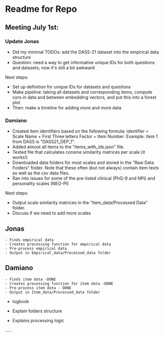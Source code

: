 # Readme for Repo

## Meeting July 1st:

### Update Jonas
- Did my minimal TODOs: add the DASS-21 dataset into the empirical data structure
- Question: need a way to get informative unique IDs for both questions and datasets; now it's still a bit awkward

Next steps:
- Set up definition for unique IDs for datasets and questions
- Make pipeline: taking all datasets and corresponding items, compute cors in data and between embedding vectors, and put this into a forest plot
- Then: make a timeline for adding more and more data

### Damiano
- Created item identifiers based on the following formula: identifier = Scale Name + First Three letters Factor + Item Number. Example: item 1 from DASS is "DASS21_DEP_1".
- Added almost all items to the "items_with_ids.json" file. 
- Tested file that calculates consine similarity matrices per scale (it works!)
- Downloaded data folders for most scales and stored in the "Raw Data Folders" folder. Note that these often (but not always) contain item texts as well as the csv data files. 
- Ran into issues for some of the pre-listed clinical (PhQ-9 and NPI) and personality scales (NEO-PI)

Next steps: 
- Output scale similarity matrices in the "Item_data/Processed Data" folder. 
- Discuss if we need to add more scales 

## Jonas
    - Finds empirical data
    - Creates processing function for empirical data
    - Pre-process empirical data
    - Output in Empirical_data/Processed_data folder

## Damiano
    - Finds item data -DONE
    - Creates processing function for item data -DONE
    - Pre-process item data - DONE
    - Output in Item_data/Processed_data folder

- logbook

- Explain folders structure
- Explains processing logic

..... 
